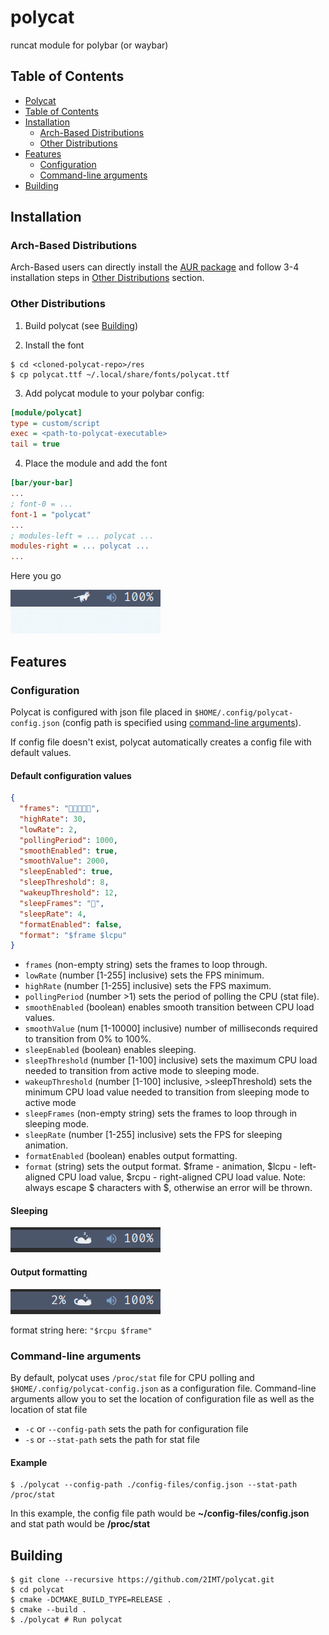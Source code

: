 # polycat <a id="polycat"></a>

runcat module for polybar (or waybar)

## Table of Contents <a id="table-of-contents"></a>

- [Polycat](#polycat)
- [Table of Contents](#table-of-contents)
- [Installation](#installation)
  - [Arch-Based Distributions](#installation-arch-based)
  - [Other Distributions](#installation-other)
- [Features](#features)
  - [Configuration](#features-configuration)
  - [Command-line arguments](#features-arguments)
- [Building](#building)

## Installation <a id="installation"></a>

### Arch-Based Distributions <a id="installation-arch-based"></a>

Arch-Based users can directly install the
[AUR package](https://aur.archlinux.org/packages/polycat)
and follow 3-4 installation steps in
[Other Distributions](#installation-other) section.

### Other Distributions <a id="installation-other"></a>

1. Build polycat (see [Building](#building))

2. Install the font

```console
$ cd <cloned-polycat-repo>/res
$ cp polycat.ttf ~/.local/share/fonts/polycat.ttf
```

3. Add polycat module to your polybar config:

```ini
[module/polycat]
type = custom/script
exec = <path-to-polycat-executable>
tail = true
```

4. Place the module and add the font

```ini
[bar/your-bar]
...
; font-0 = ...
font-1 = "polycat"
...
; modules-left = ... polycat ...
modules-right = ... polycat ...
...
```

Here you go

![polycat demo animation](res/polycat-demo.gif)

## Features <a id="features"></a>

### Configuration <a id="features-configuration"></a>

Polycat is configured with json file placed in `$HOME/.config/polycat-config.json` (config path is specified using [command-line arguments](#features-arguments)).

If config file doesn't exist, polycat automatically creates a config file with default values.

#### Default configuration values

```json
{
  "frames": "",
  "highRate": 30,
  "lowRate": 2,
  "pollingPeriod": 1000,
  "smoothEnabled": true,
  "smoothValue": 2000,
  "sleepEnabled": true,
  "sleepThreshold": 8,
  "wakeupThreshold": 12,
  "sleepFrames": "",
  "sleepRate": 4,
  "formatEnabled": false,
  "format": "$frame $lcpu"
}
```

- `frames` (non-empty string)
  sets the frames to loop through.
- `lowRate` (number [1-255] inclusive)
  sets the FPS minimum.
- `highRate` (number [1-255] inclusive)
  sets the FPS maximum.
- `pollingPeriod` (number >1)
  sets the period of polling the CPU (stat file).
- `smoothEnabled` (boolean)
  enables smooth transition between CPU load values.
- `smoothValue` (num [1-10000] inclusive)
  number of milliseconds required to transition from 0% to 100%.
- `sleepEnabled` (boolean)
  enables sleeping.
- `sleepThreshold` (number [1-100] inclusive)
  sets the maximum CPU load needed to transition from active mode to sleeping mode.
- `wakeupThreshold` (number [1-100] inclusive, >sleepThreshold)
  sets the minimum CPU load value needed to transition from sleeping mode to active mode
- `sleepFrames` (non-empty string)
  sets the frames to loop through in sleeping mode.
- `sleepRate` (number [1-255] inclusive)
  sets the FPS for sleeping animation.
- `formatEnabled` (boolean)
  enables output formatting.
- `format` (string)
  sets the output format. $frame - animation, $lcpu - left-aligned CPU load value, $rcpu - right-aligned CPU load value.
  Note: always escape $ characters with $, otherwise an error will be thrown.

#### Sleeping

![polycat sleeping demo animation](res/polycat-sleeping-demo.gif)

#### Output formatting

![polycat formatting demo animation](res/polycat-formatting-demo.gif)

format string here: `"$rcpu $frame"`

### Command-line arguments <a id="features-arguments"></a>

By default, polycat uses `/proc/stat` file for CPU polling and `$HOME/.config/polycat-config.json` as a configuration file.
Command-line arguments allow you to set the location of configuration file as well as the location of stat file

- `-c` or `--config-path` sets the path for configuration file
- `-s` or `--stat-path` sets the path for stat file

#### Example

```console
$ ./polycat --config-path ./config-files/config.json --stat-path /proc/stat
```

In this example, the config file path would be **~/config-files/config.json** and stat path would be **/proc/stat**

## Building <a id="building"></a>

```console
$ git clone --recursive https://github.com/2IMT/polycat.git
$ cd polycat
$ cmake -DCMAKE_BUILD_TYPE=RELEASE .
$ cmake --build .
$ ./polycat # Run polycat
```
